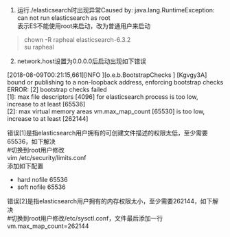 1. 运行./elasticsearch时出现异常Caused by: java.lang.RuntimeException: can not run elasticsearch as root  
表示ES不能使用root来启动，改为普通用户来启动  
>chown -R rapheal elasticsearch-6.3.2  
>su rapheal

2. network.host设置为0.0.0.0后启动出现如下错误  

[2018-08-09T00:21:15,661][INFO ][o.e.b.BootstrapChecks    ] [Kgvgy3A] bound or publishing to a non-loopback address, enforcing bootstrap checks  
ERROR: [2] bootstrap checks failed  
[1]: max file descriptors [4096] for elasticsearch process is too low, increase to at least [65536]  
[2]: max virtual memory areas vm.max_map_count [65530] is too low, increase to at least [262144]  

错误[1]是指elasticsearch用户拥有的可创建文件描述的权限太低，至少需要65536，如下解决  
#切换到root用户修改  
vim /etc/security/limits.conf  
添加如下配置 
* hard nofile 65536  
* soft nofile 65536

错误[2]是指elasticsearch用户拥有的内存权限太小，至少需要262144，如下解决  
#切换到root用户修改/etc/sysctl.conf，文件最后添加一行  
vm.max_map_count=262144  
